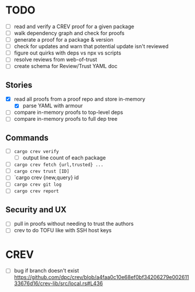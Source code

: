 # TODO
- [ ] read and verify a CREV proof for a given package
- [ ] walk dependency graph and check for proofs
- [ ] generate a proof for a package & version
- [ ] check for updates and warn that potential update isn't reviewed
- [ ] figure out quirks with deps vs npx vs scripts
- [ ] resolve reviews from web-of-trust
- [ ] create schema for Review/Trust YAML doc

## Stories
- [X] read all proofs from a proof repo and store in-memory
  - [X] parse YAML with armour
- [ ] compare in-memory proofs to top-level deps
- [ ] compare in-memory proofs to full dep tree

## Commands
- [ ] `cargo crev verify`
  - [ ] output line count of each package
- [ ] `cargo crev fetch {url,trusted} ...`
- [ ] `cargo crev trust [ID]`
- [ ] `cargo crev {new,query} id
- [ ] `cargo crev git log`
- [ ] `cargo crev report`

## Security and UX
- [ ] pull in proofs without needing to trust the authors
- [ ] crev to do TOFU like with SSH host keys

# CREV
- [ ] bug if branch doesn't exist https://github.com/dpc/crev/blob/a4faa0c10e68ef0bf34206279e00261133676d16/crev-lib/src/local.rs#L436
